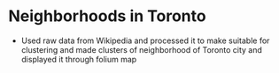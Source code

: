 # Neighborhoods in Toronto
- Used raw data from Wikipedia and processed it to make
suitable for clustering and made clusters of neighborhood
of Toronto city and displayed it through folium map
